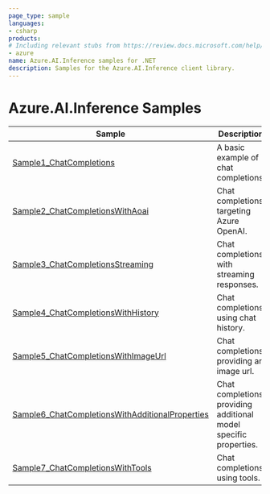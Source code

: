 ```yaml
---
page_type: sample
languages:
- csharp
products:
# Including relevant stubs from https://review.docs.microsoft.com/help/contribute/metadata-taxonomies#product
- azure
name: Azure.AI.Inference samples for .NET
description: Samples for the Azure.AI.Inference client library.
---
```


# Azure.AI.Inference Samples

| Sample | Description |
| ------ | ----------- |
| [Sample1_ChatCompletions](https://github.com/Azure/azure-sdk-for-net/blob/main/sdk/ai/Azure.AI.Inference/samples/Sample1_ChatCompletions.md) | A basic example of chat completions. |
| [Sample2_ChatCompletionsWithAoai](https://github.com/Azure/azure-sdk-for-net/blob/main/sdk/ai/Azure.AI.Inference/samples/Sample2_ChatCompletionsWithAoai.md) | Chat completions targeting Azure OpenAI. |
| [Sample3_ChatCompletionsStreaming](https://github.com/Azure/azure-sdk-for-net/blob/main/sdk/ai/Azure.AI.Inference/samples/Sample3_ChatCompletionsStreaming.md) | Chat completions with streaming responses. |
| [Sample4_ChatCompletionsWithHistory](https://github.com/Azure/azure-sdk-for-net/blob/main/sdk/ai/Azure.AI.Inference/samples/Sample4_ChatCompletionsWithHistory.md) | Chat completions using chat history. |
| [Sample5_ChatCompletionsWithImageUrl](https://github.com/Azure/azure-sdk-for-net/blob/main/sdk/ai/Azure.AI.Inference/samples/Sample5_ChatCompletionsWithImageUrl.md) | Chat completions providing an image url. |
| [Sample6_ChatCompletionsWithAdditionalProperties](https://github.com/Azure/azure-sdk-for-net/blob/main/sdk/ai/Azure.AI.Inference/samples/Sample6_ChatCompletionsWithAdditionalProperties.md) | Chat completions providing additional model specific properties. |
| [Sample7_ChatCompletionsWithTools](https://github.com/Azure/azure-sdk-for-net/blob/main/sdk/ai/Azure.AI.Inference/samples/Sample7_ChatCompletionsWithTools.md) | Chat completions using tools. |
